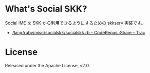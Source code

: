 # What's Social SKK?
Social IME を SKK から利用できるようにするための skkserv 実装です。

* [/lang/ruby/misc/socialskk/socialskk.rb – CodeRepos::Share – Trac](http://coderepos.org/share/browser/lang/ruby/misc/socialskk/socialskk.rb)

# License
Released under the Apache License, v2.0.
